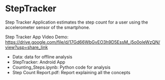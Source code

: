 # StepTracker
Step Tracker Application estimates the step count for a user using the accelerometer sensor of the smartphone.

Step Tracker App Video Demo: https://drive.google.com/file/d/17Gd66WbGvEO3h9D5EssM_j5o0oleWzQN/view?usp=share_link

- Data: data for offline analysis
- StepTracker: Android App
- Counting_Steps.ipynb: Python code for analysis
- Step Count Report.pdf: Report explaining all the concepts


